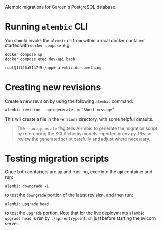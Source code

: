 Alembic migrations for Garden's PostgreSQL database.

# Running `alembic` CLI

You should invoke the `alembic` cli from within a local docker container started with `docker compose`, e.g.

``` sh
docker compose up
docker compose exec dev-api bash

root@17126a5147f9:/app# alembic do-something
```

# Creating new revisions

Create a new revision by using the following `alembic` command:

```
alembic revision --autogenerate -m "Short message"
```

This will create a file in the `versions` directory, with some helpful defaults.

> The `--autogenerate` flag tells Alembic to generate the migration script by referencing the SQLAlchemy models imported in env.py. Please review the generated script carefully and adjust where necessary.

# Testing migration scripts

Once both containers are up and running, exec into the api container and run:

```
alembic downgrade -1
```

to test the `downgrade` portion of the latest revision, and then run:

```
alembic upgrade head
```

to test the `upgrade` portion. Note that for the live deployments `alembic upgrade head` is run by `./api-entrypoint.sh` just before starting the uvicorn server.
